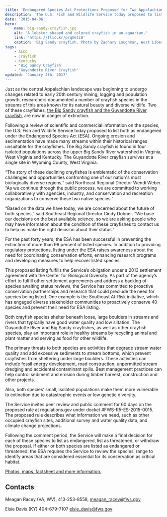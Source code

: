 ```yaml
---
title: 'Endangered Species Act Protections Proposed for Two Appalachian Crayfishes in Kentucky, Virginia and West Virginia'
description: 'The U.S. Fish and Wildlife Service today proposed to list the Big Sandy crayfish and the Guyandotte River crayfish as endangered under the Endangered Species Act (ESA).'
date: '2015-04-06'
hero:
    name: big-sandy-crayfish.jpg
    alt: 'A lobster shaped and colored crayfish in an aquarium.'
    link: 'https://flic.kr/p/qXGti8'
    caption: 'Big Sandy crayfish. Photo by Zachary Loughman, West Liberty University'
tags:
    - ALCC
    - Crayfish
    - Kentucky
    - 'Big Sandy Crayfish'
    - 'Guyandotte River Crayfish'
updated: 'January 4th, 2017'
---
```


Just as the central Appalachian landscape was beginning to undergo changes related to early 20th century mining, logging and population growth, researchers documented a number of crayfish species in the streams of this area known for its natural beauty and diverse wildlife. Two of these crayfishes, [the Big Sandy crayfish and the Guyandotte River crayfish](http://www.fws.gov/northeast/crayfish/pdf/Crayfish_4_6_15_FINAL.pdf), are now in danger of extinction.

Following a review of scientific and commercial information on the species, the U.S. Fish and Wildlife Service today proposed to list both as endangered under the Endangered Species Act (ESA). Ongoing erosion and sedimentation have made many streams within their historical ranges unsuitable for the crayfishes. The Big Sandy crayfish is found in four isolated populations across the upper Big Sandy River watershed in Virginia, West Virginia and Kentucky. The Guyandotte River crayfish survives at a single site in Wyoming County, West Virginia.

“The story of these declining crayfishes is emblematic of the conservation challenges and opportunities confronting one of our nation's most biologically diverse regions,” said Northeast Regional Director Wendi Weber. “As we continue through the public process, we are committed to working collaboratively with agencies, industry, and conservation and recreation organizations to conserve these two native species.”

“Based on the data we have today, we are concerned about the future of both species,” said Southeast Regional Director Cindy Dohner. “We base our decisions on the best available science, so we are asking people who may have information about the condition of these crayfishes to contact us to help us make the right decision about their status.”

For the past forty years, the ESA has been successful in preventing the extinction of more than 99 percent of listed species. In addition to providing regulatory protections, listing under the ESA raises awareness about the need for coordinating conservation efforts, enhancing research programs and developing measures to help recover listed species.

This proposed listing fulfills the Service’s obligation under a 2013 settlement agreement with the Center for Biological Diversity. As part of the agency’s effort to fulfill other settlement agreements and address a backlog of species awaiting status reviews, the Service has committed to proactive conservation partnerships and research that could preclude the need for species being listed. One example is the Southeast At-Risk initiative, which has engaged diverse stakeholder communities to proactively conserve 40 species and prevent their need for ESA listing.

Both crayfish species shelter beneath loose, large boulders in streams and rivers that typically have good water quality and low siltation. The Guyandotte River and Big Sandy crayfishes, as well as other crayfish species, play an important role in healthy streams by recycling animal and plant matter and serving as food for other wildlife.

The primary threats to both species are activities that degrade stream water quality and add excessive sediments to stream bottoms, which prevent crayfishes from sheltering under large boulders. These activities can include fossil energy development, road construction, unpermitted stream dredging and accidental contaminant spills. Best management practices can help control sediment and erosion during timber harvest, construction and other projects.

Also, both species’ small, isolated populations make them more vulnerable to extinction due to catastrophic events or low genetic diversity.

The Service invites peer review and public comment for 60 days on the proposed rule at regulations.gov under docket #FWS-R5-ES-2015-0015\. The proposed rule describes what information we need, such as other occupied crayfish sites, additional survey and water quality data, and climate change projections.

Following the comment period, the Service will make a final decision for each of these species to list as endangered, list as threatened, or withdraw the proposal. If either or both species are listed as endangered or threatened, the ESA requires the Service to review the species’ range to identify areas that are considered essential for its conservation as critical habitat.

[Photos, maps, factsheet and more information.](http://www.fws.gov/northeast/crayfish/index.html)

## Contacts

Meagan Racey (VA, WV), 413-253-8558, meagan_racey@fws.gov

Elsie Davis (KY) 404-679-7107 elsie_davis@fws.gov

